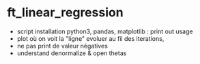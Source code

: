 # ft_linear_regression
- script installation python3, pandas, matplotlib : print out usage
- plot où on voit la "ligne" evoluer au fil des iterations, 
- ne pas print de valeur négatives
- understand denormalize & open thetas